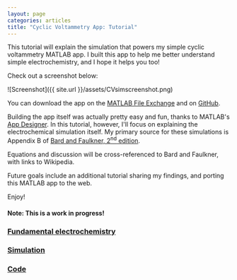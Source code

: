 ```yaml
---
layout: page
categories: articles
title: "Cyclic Voltammetry App: Tutorial"
---
```


This tutorial will explain the simulation that powers my simple
cyclic voltammetry MATLAB app.
I built this app to help me better understand simple electrochemistry, and I
hope it helps you too!

Check out a screenshot below:

![Screenshot]({{ site.url }}/assets/CVsimscreenshot.png)

You can download the app on the
[MATLAB File Exchange](https://www.mathworks.com/matlabcentral/fileexchange/64011-cyclic-voltammetry-simulator)
and on [GitHub](https://github.com/petermattia/Cyclic-Voltammetry-Simulator).

Building the app itself was actually pretty easy and fun, thanks to MATLAB's
[App Designer](https://www.mathworks.com/products/matlab/app-designer.html).
In this tutorial, however, I'll focus on explaining the electrochemical
simulation itself.
My primary source for these simulations is Appendix B of
[Bard and Faulkner, 2<sup>nd</sup> edition](https://www.amazon.com/Electrochemical-Methods-Fundamentals-Allen-Bard/dp/0471043729).

Equations and discussion will be cross-referenced to Bard and Faulkner,
with links to Wikipedia.

Future goals include an additional tutorial sharing my findings, and porting
this MATLAB app to the web. 

Enjoy!

#### **Note: This is a work in progress!**

### [Fundamental electrochemistry](/cyclic_voltammetry_simulation/fundamentals.html)

### [Simulation](/cyclic_voltammetry_simulation//simulation.html)

### [Code](/cyclic_voltammetry_simulation/code.html)

